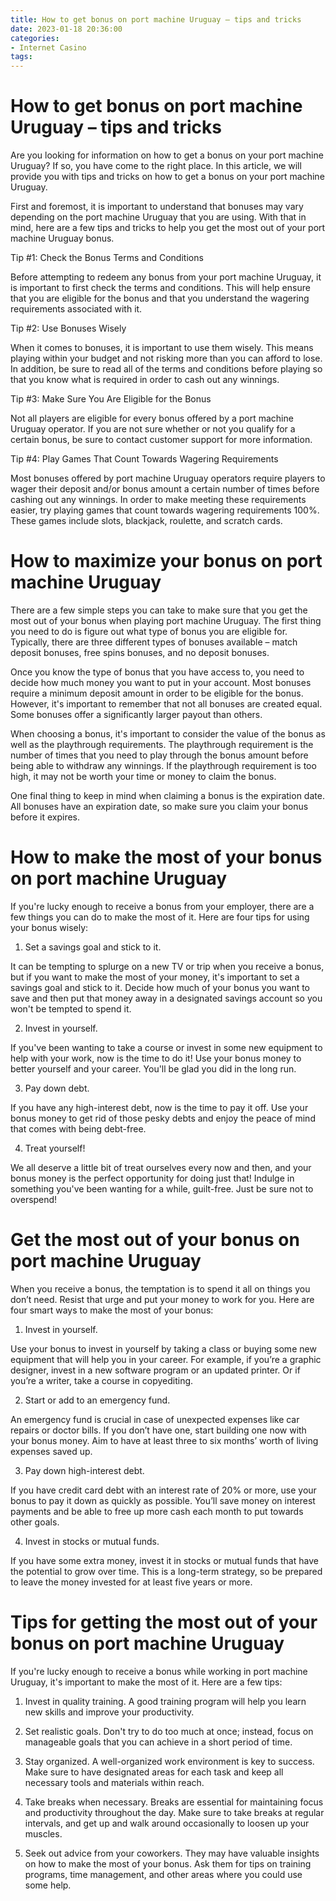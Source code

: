 ```yaml
---
title: How to get bonus on port machine Uruguay – tips and tricks 
date: 2023-01-18 20:36:00
categories:
- Internet Casino
tags:
---
```



#  How to get bonus on port machine Uruguay – tips and tricks 

Are you looking for information on how to get a bonus on your port machine Uruguay? If so, you have come to the right place. In this article, we will provide you with tips and tricks on how to get a bonus on your port machine Uruguay.

First and foremost, it is important to understand that bonuses may vary depending on the port machine Uruguay that you are using. With that in mind, here are a few tips and tricks to help you get the most out of your port machine Uruguay bonus.

Tip #1: Check the Bonus Terms and Conditions

Before attempting to redeem any bonus from your port machine Uruguay, it is important to first check the terms and conditions. This will help ensure that you are eligible for the bonus and that you understand the wagering requirements associated with it.

Tip #2: Use Bonuses Wisely

When it comes to bonuses, it is important to use them wisely. This means playing within your budget and not risking more than you can afford to lose. In addition, be sure to read all of the terms and conditions before playing so that you know what is required in order to cash out any winnings.

Tip #3: Make Sure You Are Eligible for the Bonus

Not all players are eligible for every bonus offered by a port machine Uruguay operator. If you are not sure whether or not you qualify for a certain bonus, be sure to contact customer support for more information.

Tip #4: Play Games That Count Towards Wagering Requirements

Most bonuses offered by port machine Uruguay operators require players to wager their deposit and/or bonus amount a certain number of times before cashing out any winnings. In order to make meeting these requirements easier, try playing games that count towards wagering requirements 100%. These games include slots, blackjack, roulette, and scratch cards.

#  How to maximize your bonus on port machine Uruguay 

There are a few simple steps you can take to make sure that you get the most out of your bonus when playing port machine Uruguay. The first thing you need to do is figure out what type of bonus you are eligible for. Typically, there are three different types of bonuses available – match deposit bonuses, free spins bonuses, and no deposit bonuses.

Once you know the type of bonus that you have access to, you need to decide how much money you want to put in your account. Most bonuses require a minimum deposit amount in order to be eligible for the bonus. However, it's important to remember that not all bonuses are created equal. Some bonuses offer a significantly larger payout than others.

When choosing a bonus, it's important to consider the value of the bonus as well as the playthrough requirements. The playthrough requirement is the number of times that you need to play through the bonus amount before being able to withdraw any winnings. If the playthrough requirement is too high, it may not be worth your time or money to claim the bonus.

One final thing to keep in mind when claiming a bonus is the expiration date. All bonuses have an expiration date, so make sure you claim your bonus before it expires.

#  How to make the most of your bonus on port machine Uruguay 

If you're lucky enough to receive a bonus from your employer, there are a few things you can do to make the most of it. Here are four tips for using your bonus wisely:

1. Set a savings goal and stick to it.

It can be tempting to splurge on a new TV or trip when you receive a bonus, but if you want to make the most of your money, it's important to set a savings goal and stick to it. Decide how much of your bonus you want to save and then put that money away in a designated savings account so you won't be tempted to spend it.

2. Invest in yourself.

If you've been wanting to take a course or invest in some new equipment to help with your work, now is the time to do it! Use your bonus money to better yourself and your career. You'll be glad you did in the long run.

3. Pay down debt.

If you have any high-interest debt, now is the time to pay it off. Use your bonus money to get rid of those pesky debts and enjoy the peace of mind that comes with being debt-free.

4. Treat yourself!

We all deserve a little bit of treat ourselves every now and then, and your bonus money is the perfect opportunity for doing just that! Indulge in something you've been wanting for a while, guilt-free. Just be sure not to overspend!

#  Get the most out of your bonus on port machine Uruguay 

When you receive a bonus, the temptation is to spend it all on things you don’t need. Resist that urge and put your money to work for you. Here are four smart ways to make the most of your bonus:

1. Invest in yourself.

Use your bonus to invest in yourself by taking a class or buying some new equipment that will help you in your career. For example, if you’re a graphic designer, invest in a new software program or an updated printer. Or if you’re a writer, take a course in copyediting.

2. Start or add to an emergency fund.

An emergency fund is crucial in case of unexpected expenses like car repairs or doctor bills. If you don’t have one, start building one now with your bonus money. Aim to have at least three to six months’ worth of living expenses saved up.

3. Pay down high-interest debt.

If you have credit card debt with an interest rate of 20% or more, use your bonus to pay it down as quickly as possible. You’ll save money on interest payments and be able to free up more cash each month to put towards other goals.

4. Invest in stocks or mutual funds.

If you have some extra money, invest it in stocks or mutual funds that have the potential to grow over time. This is a long-term strategy, so be prepared to leave the money invested for at least five years or more.

#  Tips for getting the most out of your bonus on port machine Uruguay

If you're lucky enough to receive a bonus while working in port machine Uruguay, it's important to make the most of it. Here are a few tips:

1. Invest in quality training. A good training program will help you learn new skills and improve your productivity.

2. Set realistic goals. Don't try to do too much at once; instead, focus on manageable goals that you can achieve in a short period of time.

3. Stay organized. A well-organized work environment is key to success. Make sure to have designated areas for each task and keep all necessary tools and materials within reach.

4. Take breaks when necessary. Breaks are essential for maintaining focus and productivity throughout the day. Make sure to take breaks at regular intervals, and get up and walk around occasionally to loosen up your muscles.

5. Seek out advice from your coworkers. They may have valuable insights on how to make the most of your bonus. Ask them for tips on training programs, time management, and other areas where you could use some help.